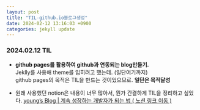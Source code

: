 ```yaml
---
layout: post
title: "TIL-github.io블로그생성"
date: 2024-02-12 13:16:03 +0900
categories: jekyll update
---
```


### 2024.02.12 TIL

- <b>github pages를 활용하여 github과 연동되는 blog만들기.</b><br>
  Jeklly를 사용해 theme를 입히려고 했는데. (일단여기까지)<br>
  github pages의 목적은 TIL을 만드는 것이었으므로. <b>일단은 목적달성</b>

- 원래 사용했던 notion은 내용이 너무 많아서, 뭔가 간결하게 TIL을 정리하고 싶었다.
  <a href='https://www.notion.so/fun-blog/young-s-Blog-ad4aa1d36a3046238326b7d636322355'>young’s Blog | 계속 성장하는 개발자가 되는 법 ( 노션 링크 이동 ) </a>
